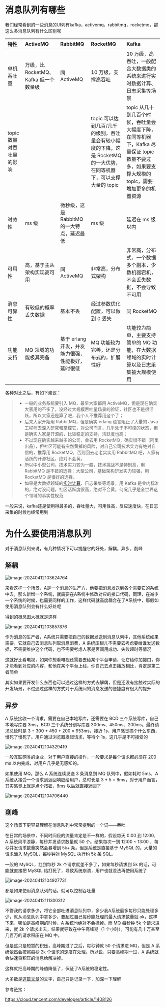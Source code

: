 # 消息队列有哪些

我们经常看到的一些消息的UI列有kafka，activemq，rabbitmq，rocketmq，那这么多消息队列有什么区别呢

| 特性                     | ActiveMQ                              | RabbitMQ                                           | RocketMQ                                                     | Kafka                                                        |
| :----------------------- | :------------------------------------ | :------------------------------------------------- | :----------------------------------------------------------- | :----------------------------------------------------------- |
| 单机吞吐量               | 万级，比 RocketMQ、Kafka 低一个数量级 | 同 ActiveMQ                                        | 10 万级，支撑高吞吐                                          | 10 万级，高吞吐，一般配合大数据类的系统来进行实时数据计算、日志采集等场景 |
| topic 数量对吞吐量的影响 |                                       |                                                    | topic 可以达到几百/几千的级别，吞吐量会有较小幅度的下降，这是 RocketMQ 的一大优势，在同等机器下，可以支撑大量的 topic | topic 从几十到几百个时候，吞吐量会大幅度下降，在同等机器下，Kafka 尽量保证 topic 数量不要过多，如果要支撑大规模的 topic，需要增加更多的机器资源 |
| 时效性                   | ms 级                                 | 微秒级，这是 RabbitMQ 的一大特点，延迟最低         | ms 级                                                        | 延迟在 ms 级以内                                             |
| 可用性                   | 高，基于主从架构实现高可用            | 同 ActiveMQ                                        | 非常高，分布式架构                                           | 非常高，分布式，一个数据多个副本，少数机器宕机，不会丢失数据，不会导致不可用 |
| 消息可靠性               | 有较低的概率丢失数据                  | 基本不丢                                           | 经过参数优化配置，可以做到 0 丢失                            | 同 RocketMQ                                                  |
| 功能支持                 | MQ 领域的功能极其完备                 | 基于 erlang 开发，并发能力很强，性能极好，延时很低 | MQ 功能较为完善，还是分布式的，扩展性好                      | 功能较为简单，主要支持简单的 MQ 功能，在大数据领域的实时计算以及日志采集被大规模使用 |

各种对比之后，有如下建议：

> - 一般的业务系统要引入 MQ，最早大家都用 ActiveMQ，但是现在确实大家用的不多了，没经过大规模吞吐量场景的验证，社区也不是很活跃，所以大家还是算了吧，我个人不推荐用这个了；
> - 后来大家开始用 RabbitMQ，但是确实 erlang 语言阻止了大量的 Java 工程师去深入研究和掌控它，对公司而言，几乎处于不可控的状态，但是确实人家是开源的，比较稳定的支持，活跃度也高；
> - 不过现在确实越来越多的公司，会去用 RocketMQ，确实很不错（阿里出品），但社区可能有突然黄掉的风险，对自己公司技术实力有绝对自信的，推荐用 RocketMQ，否则回去老老实实用 RabbitMQ 吧，人家有活跃的开源社区，绝对不会黄。
> - 所以中小型公司，技术实力较为一般，技术挑战不是特别高，用 RabbitMQ 是不错的选择；大型公司，基础架构研发实力较强，用 RocketMQ 是很好的选择。
> - 如果是大数据领域的[实时计算](https://cloud.tencent.com/product/oceanus?from_column=20065&from=20065)、日志采集等场景，用 Kafka 是业内标准的，绝对没问题，社区活跃度很高，绝对不会黄，何况几乎是全世界这个领域的事实性规范

一般来说，kafka还是使用得最多的，吞吐量大，可用性高，反应速度快，在日志采集的时候也经常用到

# 为什么要使用消息队列

对于消息队列来说，有几种情况下可以提醒它的好处，解耦，异步，削峰

## 解耦

![image-20240412103624764](images/1.png)

来看这样一个场景，A是一个消息的生产方，他要把消息发送到各个需要它的系统中去，那么新增一个系统，就需要在A系统中修改对应的接口代码，同理，在减少一个系统的时候，也需要同样的工作，这样代码就高度耦合在了A系统中，那假如使用消息队列会有什么好处呢

得到的概念图大概就是这样

![image-20240412103857876](images/2.png)

作为消息的生产者，A系统只需要把自己的数据发送到消息队列中，其他系统如果需要，它就自己去消息队列取消息消费，A 系统压根儿不需要去考虑要给谁发送数据，不需要维护这个代码，也不需要考虑人家是否调用成功、失败超时等情况

这就好比看电视，如果你想看电视还需要去给某个平台申请，让它给你加接口，你才能看到对应的内容，和他在某个平台上线，你自己去点击播放相比，肯定是第二者简单

其实如果要开发什么东西也可以通过这样的方式去解耦，但是还没有接触过实际的开发场景，不过通过这样的方式对于系统间的消息发送的便捷度有很大的提升

## 异步

A 系统接收一个请求，需要在自己本地写库，还需要在 BCD 三个系统写库，自己本地写库要 3ms，BCD 三个系统分别写库要 300ms、450ms、200ms。最终请求总延时是 3 + 300 + 450 + 200 = 953ms，接近 1s，用户感觉搞个什么东西，慢死了慢死了。用户通过浏览器发起请求，等待个 1s，这几乎是不可接受的

![image-20240412104329419](images/3.png)

一般互联网类的企业，对于用户直接的操作，一般要求是每个请求都必须在 200 ms 以内完成，对用户几乎是无感知的。

如果使用 MQ，那么 A 系统连续发送 3 条消息到 MQ 队列中，假如耗时 5ms，A 系统从接受一个请求到返回响应给用户，总时长是 3 + 5 = 8ms，对于用户而言，其实感觉上就是点个按钮，8ms 以后就直接返回了

![image-20240412104706440](images/4.png)

## 削峰

这个场景下更容易理解在消息队列中常常提到的一个词——吞吐

在日常的场景中，不同时间段的流量肯定是不一样的，假设每天 0:00 到 12:00，A 系统风平浪静，每秒并发请求数量就 50 个。结果每次一到 12:00 ~ 13:00 ，每秒并发请求数量突然会暴增到 5k+ 条。但是系统是直接基于 MySQL 的，大量的请求涌入 MySQL，每秒钟对 MySQL 执行约 5k 条 SQL。

一般的 MySQL，扛到每秒 2k 个请求就差不多了，如果每秒请求到 5k 的话，可能就直接把 MySQL 给打死了，导致系统崩溃，用户也就没法再使用系统了

![image-20240412104927731](images/5.png)

都是如果使用消息队列的话，就可以控制吞吐量

![image-20240412111300312](images/6.png)

不管我的请求多少，将它全部吐进消息队列中，多少我A系统最多每秒只能处理多少，就从消息队列中拿多少，要超过自己每秒能处理的最大请求数量就 ok，这样下来，哪怕是高峰期的时候，A 系统也绝对不会挂掉。而 MQ 每秒钟 5k 个请求进来，就 2k 个请求出去，结果就导致在中午高峰期（1 个小时），可能有几十万甚至几百万的请求积压在 MQ 中。

但是这只是短暂的积压，高峰期过了之后，每秒钟就 50 个请求进 MQ，但是 A 系统依然会按照每秒 2k 个请求的速度在处理。所以说，只要高峰期一过，A 系统就会快速将积压的消息给解决掉。

这样就把高峰期的峰值降低了，保证了A系统的稳定性。



大多数是[这篇文章](https://cloud.tencent.com/developer/article/1408126)的文字，自己只是记录一下，加深一下理解



参考链接：

https://cloud.tencent.com/developer/article/1408126
